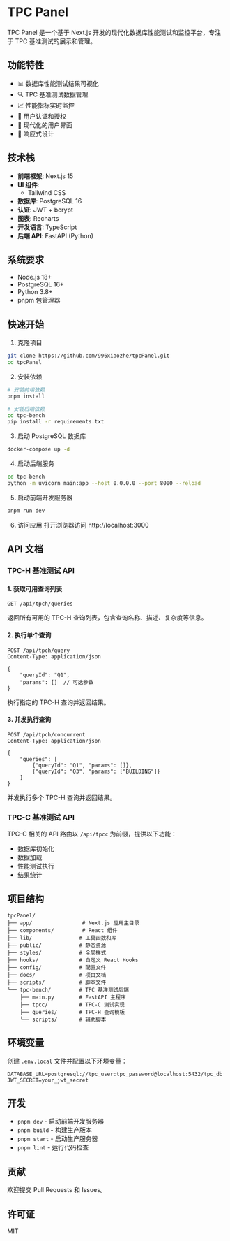 # TPC Panel

TPC Panel 是一个基于 Next.js 开发的现代化数据库性能测试和监控平台，专注于 TPC 基准测试的展示和管理。

## 功能特性

- 📊 数据库性能测试结果可视化
- 🔍 TPC 基准测试数据管理
- 📈 性能指标实时监控
- 🔐 用户认证和授权
- 🎨 现代化的用户界面
- 📱 响应式设计

## 技术栈

- **前端框架**: Next.js 15
- **UI 组件**: 
  - Tailwind CSS
- **数据库**: PostgreSQL 16
- **认证**: JWT + bcrypt
- **图表**: Recharts
- **开发语言**: TypeScript
- **后端 API**: FastAPI (Python)

## 系统要求

- Node.js 18+
- PostgreSQL 16+
- Python 3.8+
- pnpm 包管理器

## 快速开始

1. 克隆项目
```bash
git clone https://github.com/996xiaozhe/tpcPanel.git
cd tpcPanel
```

2. 安装依赖
```bash
# 安装前端依赖
pnpm install

# 安装后端依赖
cd tpc-bench
pip install -r requirements.txt
```

3. 启动 PostgreSQL 数据库
```bash
docker-compose up -d
```

4. 启动后端服务
```bash
cd tpc-bench
python -m uvicorn main:app --host 0.0.0.0 --port 8000 --reload
```

5. 启动前端开发服务器
```bash
pnpm run dev
```

6. 访问应用
打开浏览器访问 http://localhost:3000

## API 文档

### TPC-H 基准测试 API

#### 1. 获取可用查询列表
```http
GET /api/tpch/queries
```
返回所有可用的 TPC-H 查询列表，包含查询名称、描述、复杂度等信息。

#### 2. 执行单个查询
```http
POST /api/tpch/query
Content-Type: application/json

{
    "queryId": "Q1",
    "params": []  // 可选参数
}
```
执行指定的 TPC-H 查询并返回结果。

#### 3. 并发执行查询
```http
POST /api/tpch/concurrent
Content-Type: application/json

{
    "queries": [
        {"queryId": "Q1", "params": []},
        {"queryId": "Q3", "params": ["BUILDING"]}
    ]
}
```
并发执行多个 TPC-H 查询并返回结果。

### TPC-C 基准测试 API

TPC-C 相关的 API 路由以 `/api/tpcc` 为前缀，提供以下功能：
- 数据库初始化
- 数据加载
- 性能测试执行
- 结果统计

## 项目结构

```
tpcPanel/
├── app/                # Next.js 应用主目录
├── components/         # React 组件
├── lib/               # 工具函数和库
├── public/            # 静态资源
├── styles/            # 全局样式
├── hooks/             # 自定义 React Hooks
├── config/            # 配置文件
├── docs/              # 项目文档
├── scripts/           # 脚本文件
└── tpc-bench/         # TPC 基准测试后端
    ├── main.py        # FastAPI 主程序
    ├── tpcc/          # TPC-C 测试实现
    ├── queries/       # TPC-H 查询模板
    └── scripts/       # 辅助脚本
```

## 环境变量

创建 `.env.local` 文件并配置以下环境变量：

```env
DATABASE_URL=postgresql://tpc_user:tpc_password@localhost:5432/tpc_db
JWT_SECRET=your_jwt_secret
```

## 开发

- `pnpm dev` - 启动前端开发服务器
- `pnpm build` - 构建生产版本
- `pnpm start` - 启动生产服务器
- `pnpm lint` - 运行代码检查

## 贡献

欢迎提交 Pull Requests 和 Issues。

## 许可证

MIT